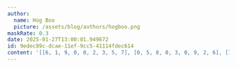 ```yaml
---
author:
  name: Hog Boo
  picture: /assets/blog/authors/hogboo.png
maskRate: 0.3
date: 2025-01-27T13:00:01.949672
id: 9edec89c-dcae-11ef-9cc5-41114fdec614
content: '[[6, 1, 9, 0, 0, 2, 3, 5, 7], [0, 5, 8, 0, 3, 0, 9, 2, 6], [7, 0, 2, 0, 6, 5, 8, 1, 0], [0, 6, 1, 3, 5, 0, 7, 4, 0], [8, 9, 5, 7, 1, 0, 2, 0, 3], [0, 7, 4, 2, 9, 6, 0, 0, 0], [0, 8, 0, 4, 7, 3, 5, 9, 2], [5, 2, 0, 6, 8, 9, 4, 0, 0], [0, 4, 0, 5, 2, 1, 6, 3, 8]]'
---
```

